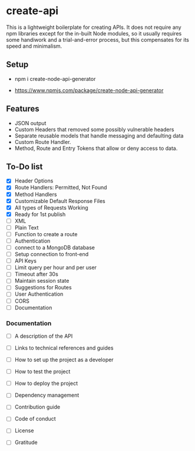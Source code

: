 # create-api

This is a lightweight boilerplate for creating APIs. It does not require any npm libraries except for the in-built Node modules, so it usually requires some handiwork and a trial-and-error process, but this compensates for its speed and minimalism.

## Setup

- npm i create-node-api-generator

- https://www.npmjs.com/package/create-node-api-generator

## Features
- JSON output
- Custom Headers that removed some possibly vulnerable headers
- Separate reusable models that handle messaging and defaulting data
- Custom Route Handler.
- Method, Route and Entry Tokens that allow or deny access to data.
## To-Do list

- [X] Header Options
- [X] Route Handlers: Permitted, Not Found
- [X] Method Handlers
- [X] Customizable Default Response Files
- [X] All types of Requests Working
- [X] Ready for 1st publish
- [ ] XML
- [ ] Plain Text
- [ ] Function to create a route
- [ ] Authentication
- [ ] connect to a MongoDB database
- [ ] Setup connection to front-end
- [ ] API Keys
- [ ] Limit query per hour and per user
- [ ] Timeout after 30s
- [ ] Maintain session state
- [ ] Suggestions for Routes
- [ ] User Authentication
- [ ] CORS
- [ ] Documentation

### Documentation

- [ ] A description of the API
- [ ] Links to technical references and guides
- [ ] How to set up the project as a developer
- [ ] How to test the project
- [ ] How to deploy the project
- [ ] Dependency management
- [ ] Contribution guide
- [ ] Code of conduct
- [ ] License
- [ ] Gratitude














